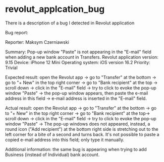 # revolut_applcation_bug
There is a description of a bug I detected in Revolut application

Bug report:

Reporter: Maksym Czerniawski

Summary: Pop-up window "Paste" is not appearing in the "E-mail" field when adding a new bank account in Transfers.
Revolut application version: 9.15
Device: iPhone 12 Mini
Operating system: iOS version 16.2
Priority: Trivial

Expected result: open the Revolut app → go to "Transfer" at the bottom → go to "+ New" in the top right corner  → go to "Bank recipient" at the top → scroll down → click in the "E-mail" field → try to click to evoke the pop-up window "Paste" →  the pop-up window appears, then paste the e-mail address in this field → e-mail address is inserted in the "E-mail" field.

Actual result: open the Revolut app → go to "Transfer" at the bottom → go to "+ New" in the top right corner  → go to "Bank recipient" at the top→ scroll down → click in the "E-mail" field → try to click to evoke the pop-up window "Paste" -> The pop-up windows does not appeared, instead, a round icon ("Add recipient") at the bottom right side is stretching out to the left corner for a bite of a second and turns back. It's not possible to paste a copied e-mail address into this field; only type it manually.

Additional information: the same bug is appearing when trying to add Business (instead of Individual) bank account.

